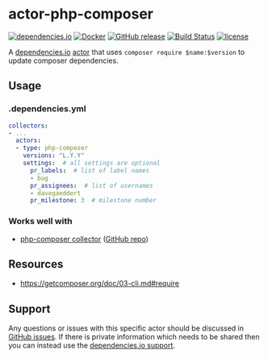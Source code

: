 # actor-php-composer

[![dependencies.io](https://img.shields.io/badge/dependencies.io-actor-3DA4E9.svg)](https://www.dependencies.io/docs/actors/)
[![Docker](https://img.shields.io/badge/dockerhub-actor--php--composer-22B8EB.svg)](https://hub.docker.com/r/dependencies/actor-php-composer/)
[![GitHub release](https://img.shields.io/github/release/dependencies-io/actor-php-composer.svg)](https://github.com/dependencies-io/actor-php-composer/releases)
[![Build Status](https://travis-ci.org/dependencies-io/actor-php-composer.svg?branch=master)](https://travis-ci.org/dependencies-io/actor-php-composer)
[![license](https://img.shields.io/github/license/dependencies-io/actor-php-composer.svg)](https://github.com/dependencies-io/actor-php-composer/blob/master/LICENSE)

A [dependencies.io](https://www.dependencies.io)
[actor](https://www.dependencies.io/docs/actors/) that uses
`composer require $name:$version` to update composer dependencies.

## Usage

### .dependencies.yml

```yaml
collectors:
- ...
  actors:
  - type: php-composer
    versions: "L.Y.Y"
    settings:  # all settings are optional
      pr_labels:  # list of label names
      - bug
      pr_assignees:  # list of usernames
      - davegaeddert
      pr_milestone: 3  # milestone number
```

### Works well with

- [php-composer collector](https://www.dependencies.io/docs/collectors/php-composer/) ([GitHub repo](https://github.com/dependencies-io/collector-php-composer/))


## Resources

- https://getcomposer.org/doc/03-cli.md#require

## Support

Any questions or issues with this specific actor should be discussed in [GitHub
issues](https://github.com/dependencies-io/actor-php-composer/issues). If there is
private information which needs to be shared then you can instead use the
[dependencies.io support](https://app.dependencies.io/support).
